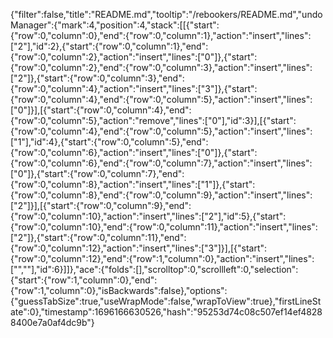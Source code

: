 {"filter":false,"title":"README.md","tooltip":"/rebookers/README.md","undoManager":{"mark":4,"position":4,"stack":[[{"start":{"row":0,"column":0},"end":{"row":0,"column":1},"action":"insert","lines":["2"],"id":2},{"start":{"row":0,"column":1},"end":{"row":0,"column":2},"action":"insert","lines":["0"]},{"start":{"row":0,"column":2},"end":{"row":0,"column":3},"action":"insert","lines":["2"]},{"start":{"row":0,"column":3},"end":{"row":0,"column":4},"action":"insert","lines":["3"]},{"start":{"row":0,"column":4},"end":{"row":0,"column":5},"action":"insert","lines":["0"]}],[{"start":{"row":0,"column":4},"end":{"row":0,"column":5},"action":"remove","lines":["0"],"id":3}],[{"start":{"row":0,"column":4},"end":{"row":0,"column":5},"action":"insert","lines":["1"],"id":4},{"start":{"row":0,"column":5},"end":{"row":0,"column":6},"action":"insert","lines":["0"]},{"start":{"row":0,"column":6},"end":{"row":0,"column":7},"action":"insert","lines":["0"]},{"start":{"row":0,"column":7},"end":{"row":0,"column":8},"action":"insert","lines":["1"]},{"start":{"row":0,"column":8},"end":{"row":0,"column":9},"action":"insert","lines":["2"]}],[{"start":{"row":0,"column":9},"end":{"row":0,"column":10},"action":"insert","lines":["2"],"id":5},{"start":{"row":0,"column":10},"end":{"row":0,"column":11},"action":"insert","lines":["2"]},{"start":{"row":0,"column":11},"end":{"row":0,"column":12},"action":"insert","lines":["3"]}],[{"start":{"row":0,"column":12},"end":{"row":1,"column":0},"action":"insert","lines":["",""],"id":6}]]},"ace":{"folds":[],"scrolltop":0,"scrollleft":0,"selection":{"start":{"row":1,"column":0},"end":{"row":1,"column":0},"isBackwards":false},"options":{"guessTabSize":true,"useWrapMode":false,"wrapToView":true},"firstLineState":0},"timestamp":1696166630526,"hash":"95253d74c08c507ef14ef48288400e7a0af4dc9b"}